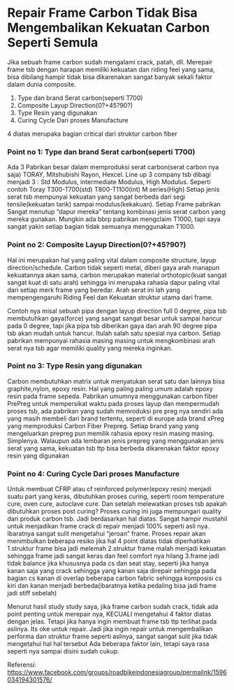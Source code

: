 # Repair Frame Carbon Tidak Bisa Mengembalikan Kekuatan Carbon Seperti Semula

Jika sebuah frame carbon sudah mengalami crack, patah, dll. 
Merepair frame tsb dengan harapan memiliki kekuatan dan riding feel yang sama, bisa dibilang hampir tidak bisa dikarenakan sangat banyak sekali faktor dalam dunia composite.

1. Type dan brand Serat carbon(seperti T700)
2. Composite Layup Direction(0?+45?90?)
3. Type Resin yang digunakan
4. Curing Cycle Dari proses Manufacture

4 diatas merupaka bagian critical dari struktur carbon fiber

### Point no 1: Type dan brand Serat carbon(seperti T700)
Ada 3 Pabrikan besar dalam memproduksi serat carbon(serat carbon nya saja) TORAY, Mitshubishi Rayon, Hexcel.
Line up 3 company tsb dibagi menjadi 3 :
Std Modulus, intermediate Modulus, High Modulus. Seperti contoh Toray T300-T700(std) T800-T1100(int) M series(High)
Setiap jenis serat tsb mempunyai kekuatan yang sangat berbeda dari segi tensile(kekuatan tarik) sampai modulus(kekakuan). 
Setiap Frame pabrikan Sangat menutup “dapur mereka” tentang kombinasi jenis serat carbon yang mereka gunakan. 
Mungkin ada bbrp pabrikan mengclaim T1000, tapi saya sangat yakin setiap bagian tidak semuanya menggunakan T1000.

### Point no 2: Composite Layup Direction(0?+45?90?)
Hal ini merupakan hal yang paling vital dalam composite structure, layup direction/schedule. 
Carbon tidak seperti metal, diberi gaya arah manapun kekuatannya akan sama, carbon merupakan material orthotopic(kuat sangat sangat kuat di satu arah) sehingga ini merupaka rahasia dapur paling vital dari setiap merk frame yang beredar. 
Arah serat ini lah yang mempengengaruhi Riding Feel dan Kekuatan struktur utama dari frame. 

Contoh nya misal sebuah pipa dengan layup direction full 0 degree, pipa tsb membutuhkan gaya(force) yang sangat sangat besar untuk sampai hancur pada 0 degree, tapi jika pipa tsb diberikan gaya dari arah 90 degree pipa tsb akan mudah untuk hancur. Itulah salah satu spesial nya carbon. Setiap pabrikan mempunyai rahasia masing masing untuk mengkombinasi arah serat nya tsb agar memiliki quality yang mereka inginkan.

### Point no 3: Type Resin yang digunakan
Carbon membutuhkan matrix untuk menyatukan serat satu dan lainnya bisa graphite,nylon, epoxy resin. Hal yang paling paling umum adalah epoxy resin pada frame sepeda. Pabrikan umumnya menggunakan carbon fiber PrePreg untuk mempersikat waktu pada proses layup dan mempermudah proses tsb, ada pabrikan yang sudah memroduksi pre preg nya sendiri ada yang masih membeli dari brand tertentu, seperti di europe ada brand xPreg yang memproduksi Carbon Fiber Prepreg.
Setiap brand yang yang mengeluarkan prepreg pun memilik rahasia epoxy resin masing masing. Simplenya. Walaupun ada lembaran jenis prepreg yang menggunakan jenis serat yang sama, kekuatan tsb ttp bisa berbeda dikarenakan faktor epoxy resin yang digunakan

### Point no 4: Curing Cycle Dari proses Manufacture
Untuk membuat CFRP atau cf reinforced polymer(epoxy resin) menjadi suatu part yang keras, dibutuhkan proses curing, seperti room temperature cure, oven cure, autoclave cure. Dan setelah melewatkan proses tsb apakah dibutuhkan proses post curing? Proses curing ini juga mempungari quality dari produk carbon tsb. 
Jadi berdasarkan hal diatas. Sangat hampir mustahil untuk menjadikan frame crack di repair menjadi 100% seperti asli nya. Ibaratnya sangat sulit mengetahui “jeroan” frame. Proses repair akan menimbulkan beberapa resiko jika hal 4 point diatas tidak diperhatikan 
1.struktur frame bisa jadi melemah
2.struktur frame malah menjadi kekuatan sehingga frame jadi sangat keras dan feel comfort nya hilang
3.frame jadi tidak balance jika khususnya pada cs dan seat stay, seperti jika hanya kanan saja yang crack sehingga yang kanan saja direpair sehingga pada bagian cs kanan di overlap beberapa carbon fabric sehingga komposisi cs kiri dan kanan menjadi berbeda(ibaratnya ketika pedaling bisa jadi frame jadi stiff sebelah)

Menurut hasil study study saya, jika frame carbon sudah crack, tidak ada point penting untuk merepair nya, KECUALI mengetahui 4 faktor diatas dengan jelas.
Tetapi jika hanya ingin membuat frame tsb ttp terlihat pada aslinya. Its oke untuk repair. 
Jadi jika ingin repair untuk mengembalikan performa dan struktur frame seperti aslinya, sangat sangat sulit jika tidak mengetahui hal hal tersebut
Ada beberapa faktor lain, tetapi saya rasa seperti nya sampai disini sudah cukup.

Referensi: https://www.facebook.com/groups/roadbikeindonesiagroup/permalink/1596034194301576/
